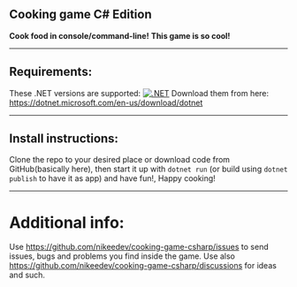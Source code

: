 ## Cooking game C# Edition



**Cook food in console/command-line!**
**This game is so cool!**

--------------------


## Requirements:
These .NET versions are supported: [![.NET](https://img.shields.io/badge/.NET%20Version-4.0--6.0-lightgreen)](https://dotnet.microsoft.com/en-us/download/dotnet)
Download them from here: https://dotnet.microsoft.com/en-us/download/dotnet

---------------------

## Install instructions:

Clone the repo to your desired place or download code from GitHub(basically here), then start it up with `dotnet run` (or build using `dotnet publish` to have it as app) and have fun!, Happy cooking!

--------------------
# Additional info:

Use https://github.com/nikeedev/cooking-game-csharp/issues to send issues, bugs and problems you find inside the game.
Use also https://github.com/nikeedev/cooking-game-csharp/discussions for ideas and such.
